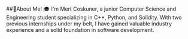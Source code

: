 ##🚀About Me!
🎓 I'm Mert Coskuner, a junior Computer Science and Engineering student specializing in C++, Python, and Solidity. With two previous internships under my belt, I have gained valuable industry experience and a solid foundation in software development.
